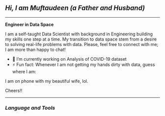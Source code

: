 ## *Hi, I am Muftaudeen (a Father and Husband)*
---
**Engineer in Data Space** 

I am a self-taught Data Scientist with background in Engineering building my skills one step at a time. My transition to data space stem from a desire to solving real-life problems with data. Please, feel free to connect with me; I am more than happy to chat!


- 🔭 I’m currently working on Analysis of COVID-19 dataset
- ⚡ Fun fact: Whenever I am not getting my hands dirty with data, guess where I am: 



I am on phone with my beautiful wife, lol.


Cheers!!

---
### *Language and Tools*
